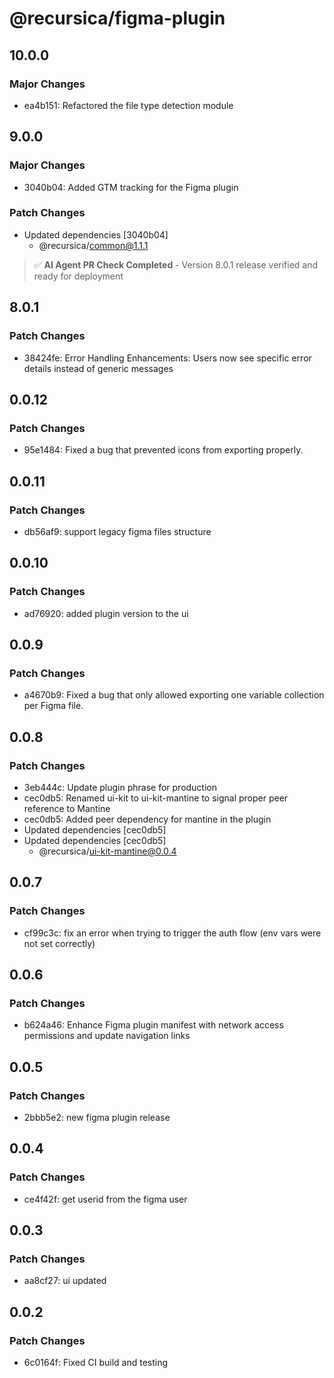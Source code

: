 # @recursica/figma-plugin

## 10.0.0

### Major Changes

- ea4b151: Refactored the file type detection module

## 9.0.0

### Major Changes

- 3040b04: Added GTM tracking for the Figma plugin

### Patch Changes

- Updated dependencies [3040b04]
  - @recursica/common@1.1.1

> ✅ **AI Agent PR Check Completed** - Version 8.0.1 release verified and ready for deployment

## 8.0.1

### Patch Changes

- 38424fe: Error Handling Enhancements: Users now see specific error details instead of generic messages

## 0.0.12

### Patch Changes

- 95e1484: Fixed a bug that prevented icons from exporting properly.

## 0.0.11

### Patch Changes

- db56af9: support legacy figma files structure

## 0.0.10

### Patch Changes

- ad76920: added plugin version to the ui

## 0.0.9

### Patch Changes

- a4670b9: Fixed a bug that only allowed exporting one variable collection per Figma file.

## 0.0.8

### Patch Changes

- 3eb444c: Update plugin phrase for production
- cec0db5: Renamed ui-kit to ui-kit-mantine to signal proper peer reference to Mantine
- cec0db5: Added peer dependency for mantine in the plugin
- Updated dependencies [cec0db5]
- Updated dependencies [cec0db5]
  - @recursica/ui-kit-mantine@0.0.4

## 0.0.7

### Patch Changes

- cf99c3c: fix an error when trying to trigger the auth flow (env vars were not set correctly)

## 0.0.6

### Patch Changes

- b624a46: Enhance Figma plugin manifest with network access permissions and update navigation links

## 0.0.5

### Patch Changes

- 2bbb5e2: new figma plugin release

## 0.0.4

### Patch Changes

- ce4f42f: get userid from the figma user

## 0.0.3

### Patch Changes

- aa8cf27: ui updated

## 0.0.2

### Patch Changes

- 6c0164f: Fixed CI build and testing
